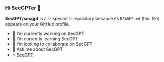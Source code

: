 ### Hi SecGPTer 👋

**SecGPT/secgpt** is a ✨ _special_ ✨ repository because its `README.md` (this file) appears on your GitHub profile.

- 🔭 I’m currently working on SecGPT
- 🌱 I’m currently learning SecGPT
- 👯 I’m looking to collaborate on SecGPT
- 💬 Ask me about SecGPT
- ⚡ [SecGPT](https://secgpt.github.io/secgpt/)

<!--
Here are some ideas to get you started:

- 🔭 I’m currently working on ...
- 🌱 I’m currently learning ...
- 👯 I’m looking to collaborate on ...
- 🤔 I’m looking for help with ...
- 💬 Ask me about ...
- 📫 How to reach me: ...
- 😄 Pronouns: ...
- ⚡ Fun fact: ...
-->
